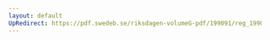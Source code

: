 ```yaml
---
layout: default
UpRedirect: https://pdf.swedeb.se/riksdagen-volumeG-pdf/199091/reg_199091/reg_199091_0918.pdf
---
```

